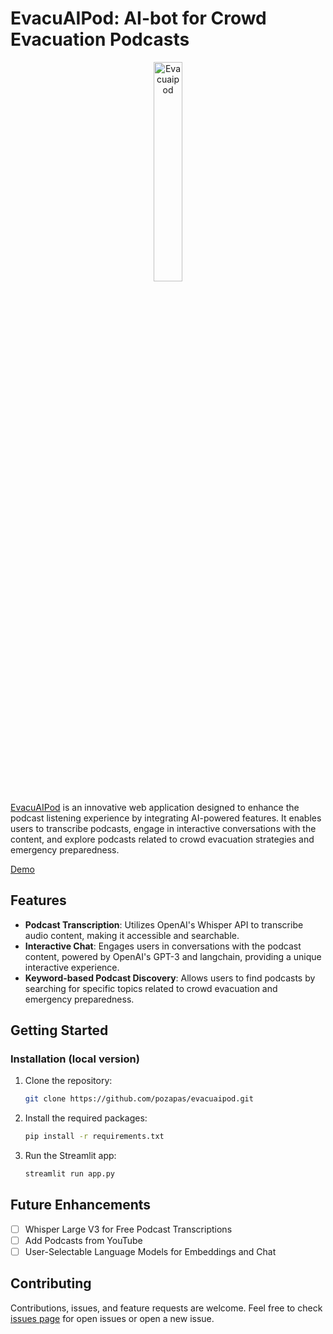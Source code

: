 # EvacuAIPod: AI-bot for Crowd Evacuation Podcasts

<p align="center">
  <img src="https://github.com/pozapas/EvacuAIPod/blob/master/evacuaipod.png?raw=true" alt="Evacuaipod" style="width: 30%;">
</p>

[EvacuAIPod](https://evacuaipod.streamlit.app/) is an innovative web application designed to enhance the podcast listening experience by integrating AI-powered features. It enables users to transcribe podcasts, engage in interactive conversations with the content, and explore podcasts related to crowd evacuation strategies and emergency preparedness.

[Demo](https://www.youtube.com/watch?v=R0QH5rnfTx)

## Features

- **Podcast Transcription**: Utilizes OpenAI's Whisper API to transcribe audio content, making it accessible and searchable.
- **Interactive Chat**: Engages users in conversations with the podcast content, powered by OpenAI's GPT-3 and langchain, providing a unique interactive experience.
- **Keyword-based Podcast Discovery**: Allows users to find podcasts by searching for specific topics related to crowd evacuation and emergency preparedness.
  
## Getting Started

### Installation (local version)

1. Clone the repository:
   
   ```bash
   git clone https://github.com/pozapas/evacuaipod.git
   ```
2. Install the required packages:
  
   ```bash
   pip install -r requirements.txt
   ```
3. Run the Streamlit app:
     
   ```bash
   streamlit run app.py
   ```
   
## Future Enhancements
- [ ] Whisper Large V3 for Free Podcast Transcriptions
- [ ] Add Podcasts from YouTube
- [ ] User-Selectable Language Models for Embeddings and Chat

## Contributing
Contributions, issues, and feature requests are welcome. Feel free to check [issues page](https://github.com/pozapas/EvacuAIPod/issues) for open issues or open a new issue.
